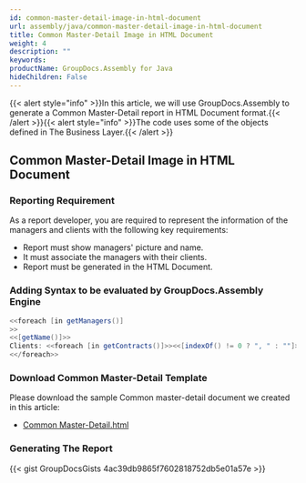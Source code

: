 ```yaml
---
id: common-master-detail-image-in-html-document
url: assembly/java/common-master-detail-image-in-html-document
title: Common Master-Detail Image in HTML Document
weight: 4
description: ""
keywords: 
productName: GroupDocs.Assembly for Java
hideChildren: False
---
```

{{< alert style="info" >}}In this article, we will use GroupDocs.Assembly to generate a Common Master-Detail report in HTML Document format.{{< /alert >}}{{< alert style="info" >}}The code uses some of the objects defined in The Business Layer.{{< /alert >}}

## Common Master-Detail Image in HTML Document

### Reporting Requirement

As a report developer, you are required to represent the information of the managers and clients with the following key requirements:

*   Report must show managers' picture and name.
*   It must associate the managers with their clients.
*   Report must be generated in the HTML Document.

### Adding Syntax to be evaluated by GroupDocs.Assembly Engine

```java
<<foreach [in getManagers()]
>> 
<<[getName()]>>
Clients: <<foreach [in getContracts()]>><<[indexOf() != 0 ? ", " : ""]>><<[getClient().getName()]>><</foreach>>
<</foreach>>

```

### Download Common Master-Detail Template

Please download the sample Common master-detail document we created in this article:

*   [Common Master-Detail.html](https://github.com/groupdocs-assembly/GroupDocs.Assembly-for-Java/blob/master/Examples/GroupDocs.Assembly.Examples.Java/Data/Storage/Html%20Templates/Common%20Master-Detail.html?raw=true)

### Generating The Report

{{< gist GroupDocsGists 4ac39db9865f7602818752db5e01a57e >}}


